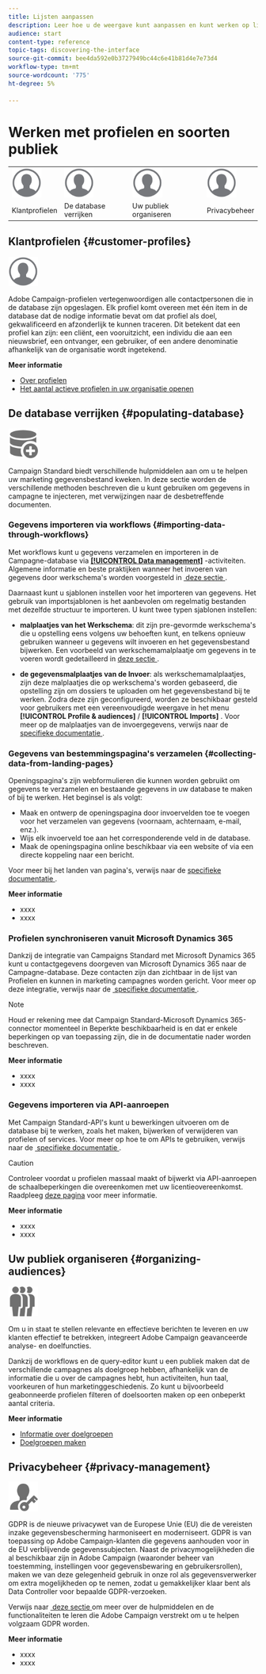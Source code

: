 ```yaml
---
title: Lijsten aanpassen
description: Leer hoe u de weergave kunt aanpassen en kunt werken op lijstschermen in Adobe Campaign Standard:elementen sorteren, filteren, verwijderen of dupliceren. De schermen van lijsten tonen elementen van één of verscheidene bepaalde middelen.
audience: start
content-type: reference
topic-tags: discovering-the-interface
source-git-commit: bee4da592e0b3727949bc44c6e41b81d4e7e73d4
workflow-type: tm+mt
source-wordcount: '775'
ht-degree: 5%

---
```



# Werken met profielen en soorten publiek

<table>
<tr>
    <td valign="top">
        <a href="../../start/using/work-with-audiences.md"><img width="60px" alt="voorwaarden" src="assets/icon_profile.svg"/></a>
    </td>
    <td valign="top">
        <a href="../../api/using/creating-a-service.md"><img width="60px" alt="voorwaarden" src="assets/icon_profile.svg"/></a>
    </td>
    <td valign="top">
        <a href="../../api/using/interacting-with-custom-resources.md"><img width="60px" alt="voorwaarden" src="assets/icon_profile.svg"/></a>
    </td>
    <td valign="top">
        <a href="../../api/using/interacting-with-marketing-history.md"><img width="60px" alt="voorwaarden" src="assets/icon_profile.svg"/></a>
    </td>
</tr>
<tr>
<td>Klantprofielen</td>
<td>De database verrijken</td>
<td>Uw publiek organiseren</td>
<td>Privacybeheer</td>
</tr>
</table>

## Klantprofielen {#customer-profiles}

<img width="60px" alt="voorwaarden" src="assets/icon_profile.svg"/>

Adobe Campaign-profielen vertegenwoordigen alle contactpersonen die in de database zijn opgeslagen. Elk profiel komt overeen met één item in de database dat de nodige informatie bevat om dat profiel als doel, gekwalificeerd en afzonderlijk te kunnen traceren. Dit betekent dat een profiel kan zijn: een cliënt, een vooruitzicht, een individu die aan een nieuwsbrief, een ontvanger, een gebruiker, of een andere denominatie afhankelijk van de organisatie wordt ingetekend.

**Meer informatie**

* [Over profielen](../../audiences/using/about-profiles.md)
* [Het aantal actieve profielen in uw organisatie openen](../../audiences/using/active-profiles.md)

## De database verrijken {#populating-database}

<img width="60px" alt="voorwaarden" src="assets/icon_populate.svg"/>

Campaign Standard biedt verschillende hulpmiddelen aan om u te helpen uw marketing gegevensbestand kweken. In deze sectie worden de verschillende methoden beschreven die u kunt gebruiken om gegevens in campagne te injecteren, met verwijzingen naar de desbetreffende documenten.

### Gegevens importeren via workflows {#importing-data-through-workflows}

Met workflows kunt u gegevens verzamelen en importeren in de Campagne-database via [**[!UICONTROL Data management]**](../../automating/using/about-data-management-activities.md) -activiteiten. Algemene informatie en beste praktijken wanneer het invoeren van gegevens door werkschema&#39;s worden voorgesteld in [&#x200B; deze sectie &#x200B;](../../automating/using/about-data-import-and-export.md).

Daarnaast kunt u sjablonen instellen voor het importeren van gegevens. Het gebruik van importsjablonen is het aanbevolen om regelmatig bestanden met dezelfde structuur te importeren. U kunt twee typen sjablonen instellen:

* **malplaatjes van het Werkschema**: dit zijn pre-gevormde werkschema&#39;s die u opstelling eens volgens uw behoeften kunt, en telkens opnieuw gebruiken wanneer u gegevens wilt invoeren en het gegevensbestand bijwerken. Een voorbeeld van werkschemamalplaatje om gegevens in te voeren wordt gedetailleerd in [&#x200B; deze sectie &#x200B;](../../automating/using/creating-import-workflow-templates.md).

* **de gegevensmalplaatjes van de Invoer**: als werkschemamalplaatjes, zijn deze malplaatjes die op werkschema&#39;s worden gebaseerd, die opstelling zijn om dossiers te uploaden om het gegevensbestand bij te werken. Zodra deze zijn geconfigureerd, worden ze beschikbaar gesteld voor gebruikers met een vereenvoudigde weergave in het menu **[!UICONTROL Profile & audiences]** / **[!UICONTROL Imports]** . Voor meer op de malplaatjes van de invoergegevens, verwijs naar de [&#x200B; specifieke documentatie &#x200B;](../../automating/using/importing-data-with-import-templates.md).

### Gegevens van bestemmingspagina&#39;s verzamelen {#collecting-data-from-landing-pages}

Openingspagina&#39;s zijn webformulieren die kunnen worden gebruikt om gegevens te verzamelen en bestaande gegevens in uw database te maken of bij te werken. Het beginsel is als volgt:

* Maak en ontwerp de openingspagina door invoervelden toe te voegen voor het verzamelen van gegevens (voornaam, achternaam, e-mail, enz.).
* Wijs elk invoerveld toe aan het corresponderende veld in de database.
* Maak de openingspagina online beschikbaar via een website of via een directe koppeling naar een bericht.

Voor meer bij het landen van pagina&#39;s, verwijs naar de [&#x200B; specifieke documentatie &#x200B;](../../channels/using/getting-started-with-landing-pages.md).

**Meer informatie**

* xxxx
* xxxx

### Profielen synchroniseren vanuit Microsoft Dynamics 365

Dankzij de integratie van Campaigns Standard met Microsoft Dynamics 365 kunt u contactgegevens doorgeven van Microsoft Dynamics 365 naar de Campagne-database.
Deze contacten zijn dan zichtbaar in de lijst van Profielen en kunnen in marketing campagnes worden gericht. Voor meer op deze integratie, verwijs naar de [&#x200B; specifieke documentatie &#x200B;](../../integrating/using/d365-acs-get-started.md).

>[!NOTE]
>
>Houd er rekening mee dat Campaign Standard-Microsoft Dynamics 365-connector momenteel in Beperkte beschikbaarheid is en dat er enkele beperkingen op van toepassing zijn, die in de documentatie nader worden beschreven.

**Meer informatie**

* xxxx
* xxxx

### Gegevens importeren via API-aanroepen

Met Campaign Standard-API&#39;s kunt u bewerkingen uitvoeren om de database bij te werken, zoals het maken, bijwerken of verwijderen van profielen of services. Voor meer op hoe te om APIs te gebruiken, verwijs naar de [&#x200B; specifieke documentatie &#x200B;](../../api/using/get-started-apis.md).

>[!CAUTION]
>
>Controleer voordat u profielen massaal maakt of bijwerkt via API-aanroepen de schaalbeperkingen die overeenkomen met uw licentieovereenkomst. Raadpleeg [deze pagina](https://helpx.adobe.com/nl/legal/product-descriptions/campaign-standard.html#ITInfrastructureResourcesbyActiveProfilesTiers) voor meer informatie.

**Meer informatie**

* xxxx
* xxxx

## Uw publiek organiseren {#organizing-audiences}

<img width="60px" alt="voorwaarden" src="assets/icon_audience.svg"/>

Om u in staat te stellen relevante en effectieve berichten te leveren en uw klanten effectief te betrekken, integreert Adobe Campaign geavanceerde analyse- en doelfuncties.

Dankzij de workflows en de query-editor kunt u een publiek maken dat de verschillende campagnes als doelgroep hebben, afhankelijk van de informatie die u over de campagnes hebt, hun activiteiten, hun taal, voorkeuren of hun marketinggeschiedenis. Zo kunt u bijvoorbeeld geabonneerde profielen filteren of doelsoorten maken op een onbeperkt aantal criteria.

**Meer informatie**

* [Informatie over doelgroepen](../../audiences/using/about-audiences.md)
* [Doelgroepen maken](../../audiences/using/creating-audiences.md)

## Privacybeheer {#privacy-management}

<img width="60px" alt="voorwaarden" src="assets/icon_privacy.svg"/>

GDPR is de nieuwe privacywet van de Europese Unie (EU) die de vereisten inzake gegevensbescherming harmoniseert en moderniseert. GDPR is van toepassing op Adobe Campaign-klanten die gegevens aanhouden voor in de EU verblijvende gegevenssubjecten. Naast de privacymogelijkheden die al beschikbaar zijn in Adobe Campaign (waaronder beheer van toestemming, instellingen voor gegevensbewaring en gebruikersrollen), maken we van deze gelegenheid gebruik in onze rol als gegevensverwerker om extra mogelijkheden op te nemen, zodat u gemakkelijker klaar bent als Data Controller voor bepaalde GDPR-verzoeken.

Verwijs naar [&#x200B; deze sectie &#x200B;](../../start/using/privacy.md) om meer over de hulpmiddelen en de functionaliteiten te leren die Adobe Campaign verstrekt om u te helpen volgzaam GDPR worden.

**Meer informatie**

* xxxx
* xxxx